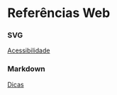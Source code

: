 # Referências Web

### SVG
[Acessibilidade](https://www.sitepoint.com/tips-accessible-svg/)

### Markdown
[Dicas](https://github.com/adam-p/markdown-here/wiki/Markdown-Cheatsheet)
